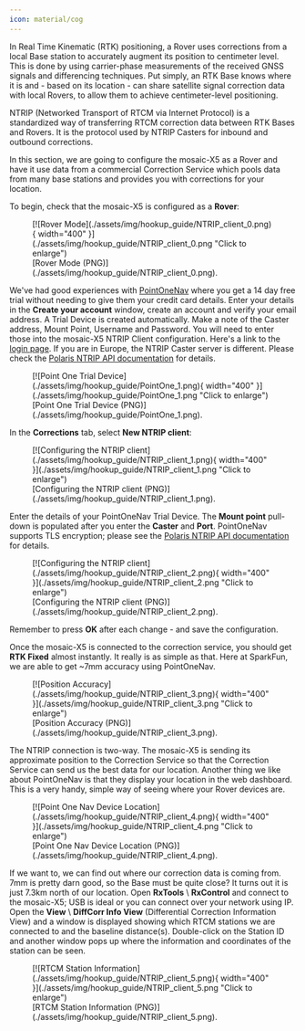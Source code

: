 ```yaml
---
icon: material/cog
---
```


In Real Time Kinematic (RTK) positioning, a Rover uses corrections from a local Base station to accurately augment its position to centimeter level. This is done by using carrier-phase measurements of the received GNSS signals and differencing techniques. Put simply, an RTK Base knows where it is and - based on its location - can share satellite signal correction data with local Rovers, to allow them to achieve centimeter-level positioning.

NTRIP (Networked Transport of RTCM via Internet Protocol) is a standardized way of transferring RTCM correction data between RTK Bases and Rovers. It is the protocol used by NTRIP Casters for inbound and outbound corrections.

In this section, we are going to configure the mosaic-X5 as a Rover and have it use data from a commercial Correction Service which pools data from many base stations and provides you with corrections for your location.

To begin, check that the mosaic-X5 is configured as a **Rover**:

<figure markdown>
[![Rover Mode](./assets/img/hookup_guide/NTRIP_client_0.png){ width="400" }](./assets/img/hookup_guide/NTRIP_client_0.png "Click to enlarge")
<figcaption markdown>
[Rover Mode (PNG)](./assets/img/hookup_guide/NTRIP_client_0.png).
</figcaption>
</figure>

We've had good experiences with [PointOneNav](https://app.pointonenav.com/trial?src=sparkfun) where you get a 14 day free trial without needing to give them your credit card details. Enter your details in the **Create your account** window, create an account and verify your email address. A Trial Device is created automatically. Make a note of the Caster address, Mount Point, Username and Password. You will need to enter those into the mosaic-X5 NTRIP Client configuration. Here's a link to the [login page](https://app.pointonenav.com/login). If you are in Europe, the NTRIP Caster server is different. Please check the [Polaris NTRIP API documentation](https://pointonenav.github.io/docs/pages/ntrip.html) for details.

<figure markdown>
[![Point One Trial Device](./assets/img/hookup_guide/PointOne_1.png){ width="400" }](./assets/img/hookup_guide/PointOne_1.png "Click to enlarge")
<figcaption markdown>
[Point One Trial Device (PNG)](./assets/img/hookup_guide/PointOne_1.png).
</figcaption>
</figure>

In the **Corrections** tab, select **New NTRIP client**:

<figure markdown>
[![Configuring the NTRIP client](./assets/img/hookup_guide/NTRIP_client_1.png){ width="400" }](./assets/img/hookup_guide/NTRIP_client_1.png "Click to enlarge")
<figcaption markdown>
[Configuring the NTRIP client (PNG)](./assets/img/hookup_guide/NTRIP_client_1.png).
</figcaption>
</figure>

Enter the details of your PointOneNav Trial Device. The **Mount point** pull-down is populated after you enter the **Caster** and **Port**. PointOneNav supports TLS encryption; please see the [Polaris NTRIP API documentation](https://pointonenav.github.io/docs/pages/ntrip.html) for details.

<figure markdown>
[![Configuring the NTRIP client](./assets/img/hookup_guide/NTRIP_client_2.png){ width="400" }](./assets/img/hookup_guide/NTRIP_client_2.png "Click to enlarge")
<figcaption markdown>
[Configuring the NTRIP client (PNG)](./assets/img/hookup_guide/NTRIP_client_2.png).
</figcaption>
</figure>

Remember to press **OK** after each change - and save the configuration.

Once the mosaic-X5 is connected to the correction service, you should get **RTK Fixed** almost instantly. It really is as simple as that. Here at SparkFun, we are able to get ~7mm accuracy using PointOneNav.

<figure markdown>
[![Position Accuracy](./assets/img/hookup_guide/NTRIP_client_3.png){ width="400" }](./assets/img/hookup_guide/NTRIP_client_3.png "Click to enlarge")
<figcaption markdown>
[Position Accuracy (PNG)](./assets/img/hookup_guide/NTRIP_client_3.png).
</figcaption>
</figure>

The NTRIP connection is two-way. The mosaic-X5 is sending its approximate position to the Correction Service so that the Correction Service can send us the best data for our location. Another thing we like about PointOneNav is that they display your location in the web dashboard. This is a very handy, simple way of seeing where your Rover devices are.

<figure markdown>
[![Point One Nav Device Location](./assets/img/hookup_guide/NTRIP_client_4.png){ width="400" }](./assets/img/hookup_guide/NTRIP_client_4.png "Click to enlarge")
<figcaption markdown>
[Point One Nav Device Location (PNG)](./assets/img/hookup_guide/NTRIP_client_4.png).
</figcaption>
</figure>

If we want to, we can find out where our correction data is coming from. 7mm is pretty darn good, so the Base must be quite close? It turns out it is just 7.3km north of our location. Open **RxTools** \ **RxControl** and connect to the mosaic-X5; USB is ideal or you can connect over your network using IP. Open the **View** \ **DiffCorr Info View** (Differential Correction Information View) and a window is displayed showing which RTCM stations we are connected to and the baseline distance(s). Double-click on the Station ID and another window pops up where the information and coordinates of the station can be seen.

<figure markdown>
[![RTCM Station Information](./assets/img/hookup_guide/NTRIP_client_5.png){ width="400" }](./assets/img/hookup_guide/NTRIP_client_5.png "Click to enlarge")
<figcaption markdown>
[RTCM Station Information (PNG)](./assets/img/hookup_guide/NTRIP_client_5.png).
</figcaption>
</figure>
